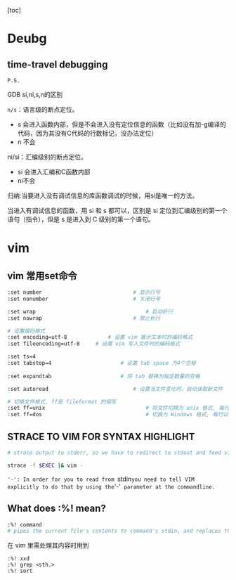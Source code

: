 [toc]



# Deubg



## time-travel debugging





`P.S.`

GDB si,ni,s,n的区别

`n/s`：语言级的断点定位。 

* s 会进入函数内部，但是不会进入没有定位信息的函数（比如没有加-g编译的代码，因为其没有C代码的行数标记，没办法定位）
* n 不会

ni/si：汇编级别的断点定位。

* si 会进入汇编和C函数内部
* ni不会


归纳:当要进入没有调试信息的库函数调试的时候，用si是唯一的方法。

当进入有调试信息的函数，用 si 和 s 都可以，区别是 si 定位到汇编级别的第一个语句（指令），但是 s 是进入到 C 级别的第一个语句。



# vim

## vim 常用set命令

```bash
:set number								# 显示行号
:set nonumber							# 关闭行号

:set wrap								 	# 启动折行
:set nowrap								# 禁止折行

# 设置编码格式
:set encoding=utf-8				# 设置 vim 展示文本时的编码格式
:set fileencoding=utf-8		# 设置 vim 写入文件时的编码格式

:set ts=4
:set tabstop=4 						# 设置 tab space 为4个空格
				
:set expandtab						# 将 tab 替换为指定数量的空格

:set autoread							# 设置当文件变化时，自动读取新文件

# 切换文件格式, ff是 fileformat 的缩写
:set ff=unix								# 将文件切换为 unix 格式, 每行以 "\n" 结尾 
:set ff=dos									# 切换为 Windows 格式, 每行以 "\r\n" 结尾
```



## STRACE TO VIM FOR SYNTAX HIGHLIGHT

```bash
# strace output to stderr, so we have to redirect to stdout and feed vim stdin.

strace -f $EXEC |& vim -
```

`'-': In order for you to read from `stdin` you need to tell VIM explicitly to do that by using the `'-'` parameter at the commandline.`

## What does :%! mean?

```bash
:%! command
# pipes the current file's contents to command's stdin, and replaces the file's contents with command's stdout.
```

在 vim 里需处理其内容时用到

```
:%! xxd
:%! grep <sth.> 
:%! sort
```

